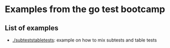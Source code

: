 # Examples from the go test bootcamp

## List of examples

- [./subteststabletests](./subteststabletests): example on how to mix subtests and table tests
